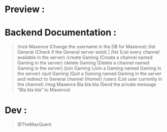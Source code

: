 # Preview :

#  Backend Documentation :
>/nick Maxence (Change the username in the DB for Maxence)
>/list General (Check if the General server exist) | /list (List every channel available in the server)
>/create Gaming (Create a channel named Gaming in the server)
>/delete Gaming (Delete a channel named Gaming in the server)
>/join Gaming (Join a Gaming named Gaming in the server)
>/quit Gaming (Quit a Gaming named Gaming in the server and redirect to General channel (Home))
>/users (List user currently in the channel)
>/msg Maxence Bla bla bla (Send the private message "Bla bla bla" to Maxence)

#  Dev :
>@TheMaxQuent  
